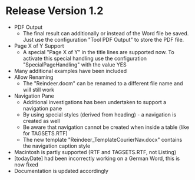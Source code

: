 # Release Version 1.2

* PDF Output
    * The final result can additionally or instead of the Word file be saved. Just use the configuration "Tool PDF Output" to store the PDF file.
* Page X of Y Support
    * A special "Page X of Y" in the title lines are supported now. To activate this special handling use the configuration "SpecialPageHandling" with the value YES
* Many additional examples have been included
* Allow Renaming
    * The "Reindeer.docm" can be renamed to a different file name and will still work
* Navigation Pane
    * Additional investigations has been undertaken to support a navigation pane
    * By using special styles (derived from heading) - a navigation is created as well
    * Be aware that navigation cannot be created when inside a table (like for TAGSETS.RTF)
    * The new template "Reindeer_TemplateCourierNav.docx" contains the navigation caption style
* Macintosh is partly supported (RTF and TAGSETS.RTF, not Listing)
* [todayDate] had been incorrectly working on a German Word, this is now fixed
* Documentation is updated accordingly